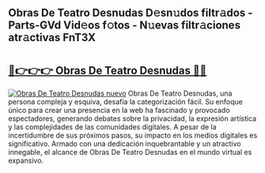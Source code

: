 ## Obras De Teatro Desnudas D𝚎sn𝚞dos filtr𝚊dos - Parts-GVd Vid𝚎os f𝚘tos - N𝚞evas filtr𝚊ciones atr𝚊ctivas FnT3X

# <h2><a href="http://mb2raf.tromn.icu/?c=Obras+De+Teatro+Desnudas">🔗👉👉👉 Obras De Teatro Desnudas 🔗🔗</a></h2>

[![Obras De Teatro Desnudas nuevo](https://i.imgur.com/pEAQMta.gif)](http://mb2raf.tromn.icu/?c=Obras+De+Teatro+Desnudas)
Obras De Teatro Desnudas, una persona compleja y esquiva, desafía la categorización fácil. Su enfoque único para crear una presencia en la web ha fascinado y provocado espectadores, generando debates sobre la privacidad, la expresión artística y las complejidades de las comunidades digitales. A pesar de la incertidumbre de sus próximos pasos, su impacto en los medios digitales es significativo. Armado con una dedicación inquebrantable y un atractivo innegable, el alcance de Obras De Teatro Desnudas en el mundo virtual es expansivo.
